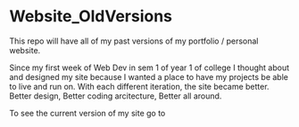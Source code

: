# Website_OldVersions
This repo will have all of my past versions of my portfolio / personal website.

Since my first week of Web Dev in sem 1 of year 1 of college I thought about and designed my site because I wanted a place to have my projects be able to live and run on.
With each different iteration, the site became better. Better design, Better coding arcitecture, Better all around.


To see the current version of my site go to <a href="https://n-mcclure.github.io">
